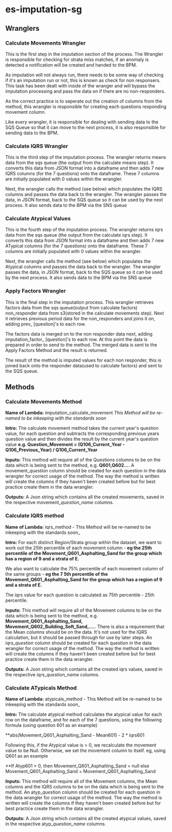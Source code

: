 # es-imputation-sg

## Wranglers

### Calculate Movements Wrangler

This is the first step in the imputation section of the process. The Wrangler is responsible for checking for strata miss matches, if an anomaly is detected a notification will be created and handed to the BPM.

As imputation will not always run, there needs to be some way of checking if it's an imputation run or not, this is known as check for non responsers. This task has been dealt with inside of the wranger and will bypass the imputation processing and pass the data on if there are no non-responders.

As the correct practice is to seperate out the creation of columns from the method, this wrangler is responsible for creating each questions responding movement column.

Like every wrangler, it is responsible for dealing with sending data to the SQS Queue so that it can move to the next process, it is also responsible for sending data to the BPM.

### Calculate IQRS Wrangler

This is the third step of the imputation process. The wrangler returns means data from the sqs queue (the output from the calculate means step). It converts this data from JSON format into a dataframe and then adds 7 new IQRS columns (for the 7 questions) onto the dataframe. These 7 columns are initially populated with 0 values within the wrangler.

Next, the wrangler calls the method (see below) which populates the IQRS columns and passes the data back to the wrangler. The wrangler passes the data, in JSON format, back to the SQS queue so it can be used by the next process. It also sends data to the BPM via the SNS queue

### Calculate Atypical Values

This is the fourth step of the imputation process. The wrangler returns iqrs data from the sqs queue (the output from the calculate iqrs step). It converts this data from JSON format into a dataframe and then adds 7 new ATypical columns (for the 7 questions) onto the dataframe. These 7 columns are initially populated with 0 values within the wrangler.

Next, the wrangler calls the method (see below) which populates the Atypical columns and passes the data back to the wrangler. The wrangler passes the data, in JSON format, back to the SQS queue so it can be used by the next process. It also sends data to the BPM via the SNS queue


### Apply Factors Wrangler

This is the final step in the imputation process. This wrangler retrieves factors data from the sqs queue(output from calculate factors) non_responder data from s3(stored in the calculate movements step). Next it retrieves previous period data for the non_responders and joins it on, adding prev_ [question]'s  to each row.

The factors data is merged on to the non responder data next, adding imputation_factor_ [question]'s to each row. At this point the data is prepared in order to send to the method. The merged data is sent to the Apply Factors Method and the result is returned.

The result of the method is imputed values for each non responder, this is joined back onto the responder data(used to calculate factors) and sent to the SQS queue.

## Methods

### Calculate Movements Method

**Name of Lambda:** imputation_calculate_movement _This Method will be re-named to be inkeeping with the standards soon_

**Intro:** The calculate movement method takes the current year's question value, for each question and subtracts the corresponding previous years question value and then divides the result by the current year's question value **e.g. Question_Movement = (Q106_Current_Year - Q106_Previous_Year) / Q106_Current_Year**

**Inputs:** This method will require all of the Questions columns to be on the data which is being sent to the method, e.g. **Q601,Q602...**. A movement_*question* column should be created for each question in the data wrangler for correct usage of the method. The way the method is written will create the columns if they haven't been created before but for best practice create them in the data wrangler.  

**Outputs:** A Json string which contains all the created movements, saved in the respective movement_*question_name* columns.


### Calculate IQRS method

**Name of Lambda:** iqrs_method  - This Method will be re-named to be inkeeping with the standards soon_

**Intro:** For each distinct Region/Strata group within the dataset, we want to work out the 25th percentile of each movement column - **eg the 25th percentile of the Movement_Q601_Asphalting_Sand for the group which has a region of 9 and a strata of E.**

 We also want to calculate the 75% percentile of each movement column of the same groups - **eg the 7
 5th percentile of the Movement_Q601_Asphalting_Sand for the group which has a region of 9 and a strata of E.** 
 
 The iqrs value for each question is calculated as 75th percentile - 25th percentile.

**Inputs:** This method will require all of the Movement columns to be on the data which is being sent to the method, e.g. **Movement_Q601_Asphalting_Sand, Movement_Q602_Building_Soft_Sand,....**. There is also a requirement that the Mean columns should be on the data. It's not used for the IQRS calculation, but it should be passed through for use by later steps.
An iqrs_*question* column should be created for each question in the data wrangler for correct usage of the method. The way the method is written will create the columns if they haven't been created before but for best practice create them in the data wrangler.  

**Outputs:** A Json string which contains all the created iqrs values, saved in the respective iqrs_*question_name* columns.

### Calculate ATypicals Method

**Name of Lambda:** atypicals_method  - This Method will be re-named to be inkeeping with the standards soon_

**Intro:** The calculate atypical method calculates the atypical value for each row on the dataframe, and for each of the 7 questions, using the following formula (using question 601 as an example)

**abs(Movement_Q601_Asphalting_Sand - Mean601) - 2 * iqrs601

Following this, if the Atypical value is > 0, we recalculate the movement value to be Null. Otherwise, we set the movement column to itself. eg, using Q601 as an example

**If Atyp601 > 0, then Movement_Q601_Asphalting_Sand = null else Movement_Q601_Asphalting_Sand = Movement_Q601_Asphalting_Sand

**Inputs:** This method will require all of the Movement columns, the Mean columns and the IQRS columns to be on the data which is being sent to the method.
An atyp_*question* column should be created for each question in the data wrangler for correct usage of the method. The way the method is written will create the columns if they haven't been created before but for best practice create them in the data wrangler.  

**Outputs:** A Json string which contains all the created atypical values, saved in the respective atyp_*question_name* columns. 

